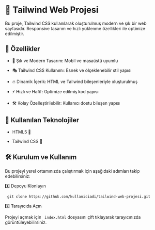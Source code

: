 # 🌸 Tailwind Web Projesi

Bu proje, Tailwind CSS kullanılarak oluşturulmuş modern ve şık bir web sayfasıdır. Responsive tasarım ve hızlı yüklenme özellikleri ile optimize edilmiştir.

## 🚀 Özellikler

 * 🎨 Şık ve Modern Tasarım: Mobil ve masaüstü uyumlu

 * 🎭 Tailwind CSS Kullanımı: Esnek ve ölçeklenebilir stil yapısı

 * 🔥 Dinamik İçerik: HTML ve Tailwind bileşenleriyle oluşturulmuş

 * ⚡ Hızlı ve Hafif: Optimize edilmiş kod yapısı

 * 🛠 Kolay Özelleştirilebilir: Kullanıcı dostu bileşen yapısı

 ## 🔧 Kullanılan Teknolojiler

 * HTML5 📄

 * Tailwind CSS 🎨

## 🛠 Kurulum ve Kullanım

Bu projeyi yerel ortamınızda çalıştırmak için aşağıdaki adımları takip edebilirsiniz:

1️⃣ Depoyu Klonlayın

`` git clone https://github.com/kullaniciadi/tailwind-web-projesi.git``


2️⃣ Tarayıcıda Açın

Projeyi açmak için `` index.html`` dosyasını çift tıklayarak tarayıcınızda görüntüleyebilirsiniz.

